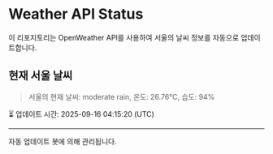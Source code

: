 
# Weather API Status

이 리포지토리는 OpenWeather API를 사용하여 서울의 날씨 정보를 자동으로 업데이트합니다.

## 현재 서울 날씨
> 서울의 현재 날씨: moderate rain, 온도: 26.76°C, 습도: 94%

⏳ 업데이트 시간: 2025-09-16 04:15:20 (UTC)

---
자동 업데이트 봇에 의해 관리됩니다.
